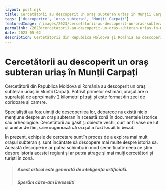 ```yaml
---
layout: post.njk
title: Cercetătorii au descoperit un oraș subteran uriaș în Munții Carpați
tags: ['descoperire', 'oraș subteran', 'Munții Carpați']
featuredImage: /_images/2023/cercetatorii-au-descoperit-un-oras-subteran-urias-in-muntii-carpati.jpg
permalink: /2023/cercetatorii-au-descoperit-un-oras-subteran-urias-in-muntii-carpati.html
date: 2023-05-02
description: Cercetătorii din Republica Moldova și România au descoperit un oraș subteran uriaș în Munții Carpați. Potrivit primelor estimări, orașul are o suprafață de aproximativ 2 kilometri pătrați și este format din zeci de coridoare și camere.
---
```


# Cercetătorii au descoperit un oraș subteran uriaș în Munții Carpați

Cercetătorii din Republica Moldova și România au descoperit un oraș subteran uriaș în Munții Carpați. Potrivit primelor estimări, orașul are o suprafață de aproximativ 2 kilometri pătrați și este format din zeci de coridoare și camere.

Specialiștii au fost uimiți de descoperirea lor, deoarece nu există nicio mențiune despre un oraș subteran în această zonă în documentele istorice sau arheologice. Cercetătorii au găsit și obiecte vechi, cum ar fi vase de lut și unelte de fier, care sugerează că orașul a fost locuit în trecut.

În prezent, echipele de cercetare sunt în proces de a explora mai mult orașul subteran și sunt încântate să descopere mai multe despre istoria sa. Această descoperire ar putea schimba în mod semnificativ ceea ce știm despre istoria acestei regiuni și ar putea atrage și mai mulți cercetători și turiști în zonă.

> ##### Acest articol este generată de inteligența artificială.
> ##### Sperăm că te-am înveselit!
